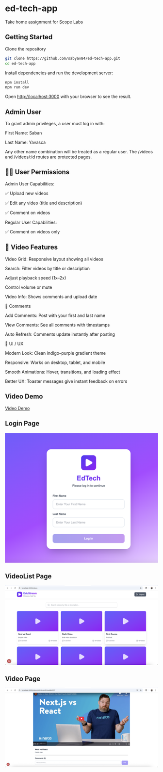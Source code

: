# ed-tech-app

Take home assignment for Scope Labs

## Getting Started

Clone the repository

```bash
git clone https://github.com/sabyav84/ed-tech-app.git
cd ed-tech-app
```

Install dependencies and run the development server:

```bash
npm install
npm run dev
```

Open [http://localhost:3000](http://localhost:3000) with your browser to see the result.

## Admin User

To grant admin privileges, a user must log in with:

First Name: Saban

Last Name: Yavasca

Any other name combination will be treated as a regular user.
The /videos and /videos/:id routes are protected pages.

## 🧑‍💼 User Permissions

Admin User Capabilities:

✅ Upload new videos

✅ Edit any video (title and description)

✅ Comment on videos

Regular User Capabilities:

✅ Comment on videos only

## 🎥 Video Features

Video Grid: Responsive layout showing all videos

Search: Filter videos by title or description

Adjust playback speed (1x–2x)

Control volume or mute

Video Info: Shows comments and upload date

💬 Comments

Add Comments: Post with your first and last name

View Comments: See all comments with timestamps

Auto Refresh: Comments update instantly after posting

🎨 UI / UX

Modern Look: Clean indigo–purple gradient theme

Responsive: Works on desktop, tablet, and mobile

Smooth Animations: Hover, transitions, and loading effect

Better UX: Toaster messages give instant feedback on errors

## Video Demo

[Video Demo](<[https://www.youtube.com/watch?v=dQw4w9WgXcQ](https://youtu.be/UNzQc46z9cw)>)

## Login Page

![Login Page](/screenshots/Login.png)

## VideoList Page

![Video List Page](/screenshots/VideoList.png)

## Video Page

![Video Page](/screenshots/Video.png)
